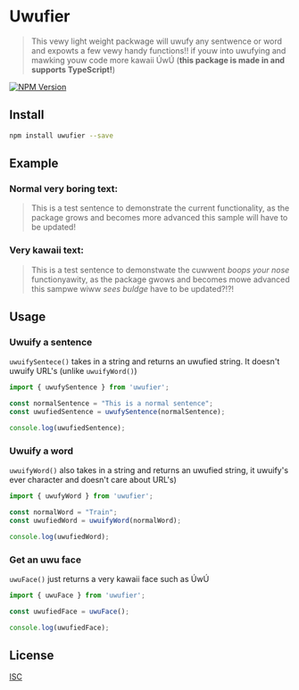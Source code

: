 # Uwufier

> This vewy light weight packwage will uwufy any sentwence or word and expowts a few vewy handy functions!! if youw into uwufying and mawking youw code more kawaii ÚwÚ (**this package is made in and supports TypeScript!**)

[![NPM Version][npm-image]][npm-url]

## Install

```bash
npm install uwufier --save
```

## Example

### Normal very boring text:
>This is a test sentence to demonstrate the current functionality, as the package grows and becomes more advanced this sample will have to be updated!

### Very kawaii text:
>This is a test sentence to demonstwate the cuwwent *boops your nose* functionyawity, as the package gwows and becomes mowe advanced this sampwe wiww *sees buldge* have to be updated?!?!

## Usage

### Uwuify a sentence
`uwuifySentece()` takes in a string and returns an uwufied string. It doesn't uwuify URL's (unlike `uwuifyWord()`)

```javascript
import { uwufySentence } from 'uwufier';

const normalSentence = "This is a normal sentence";
const uwufiedSentence = uwufySentence(normalSentence);

console.log(uwufiedSentence);
```

### Uwuify a word
`uwuifyWord()` also takes in a string and returns an uwufied string, it uwuify's ever character and doesn't care about URL's)

```javascript
import { uwufyWord } from 'uwufier';

const normalWord = "Train";
const uwufiedWord = uwuifyWord(normalWord);

console.log(uwufiedWord);
```

### Get an uwu face
`uwuFace()` just returns a very kawaii face such as ÚwÚ

```javascript
import { uwuFace } from 'uwufier';

const uwufiedFace = uwuFace();

console.log(uwufiedFace);
```


## License

[ISC](http://vjpr.isc-license.org)

[npm-image]: https://img.shields.io/npm/v/uwufier.svg
[npm-url]: https://www.npmjs.com/package/uwufier